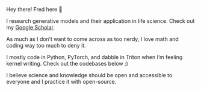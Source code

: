 Hey there! Fred here 👋

I research generative models and their application in life science. Check out my [Google Scholar](https://scholar.google.co.uk/citations?user=bZwJ9oUAAAAJ&hl=en).

As much as I don’t want to come across as too nerdy, I love math and coding way too much to deny it.

I mostly code in Python, PyTorch, and dabble in Triton when I’m feeling kernel writing. Check out the codebases below :)

I believe science and knowledge should be open and accessible to everyone and I practice it with open-source.
